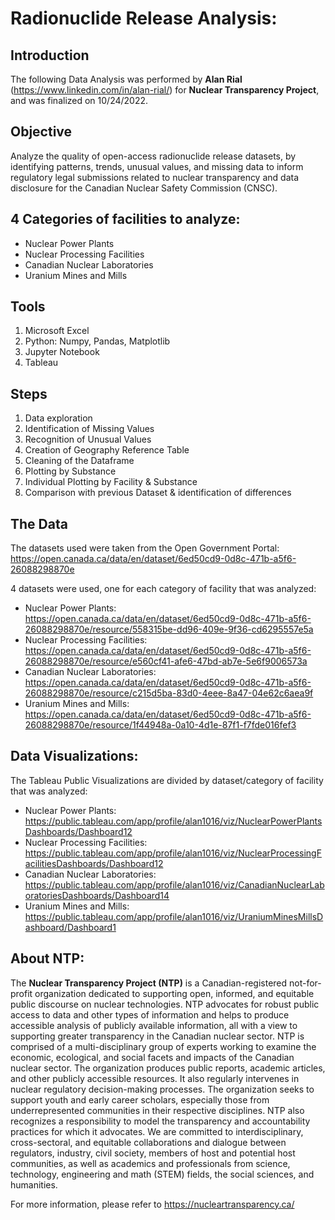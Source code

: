# Radionuclide Release Analysis:

## Introduction
The following Data Analysis was performed by **Alan Rial** (https://www.linkedin.com/in/alan-rial/) for **Nuclear Transparency Project**, and was finalized on 10/24/2022. 

## Objective
Analyze the quality of open-access radionuclide release datasets, by identifying patterns, trends, unusual values, and missing data to inform regulatory legal submissions related to nuclear transparency and data disclosure for the Canadian Nuclear Safety Commission (CNSC).

## 4 Categories of facilities to analyze:
- Nuclear Power Plants
- Nuclear Processing Facilities
- Canadian Nuclear Laboratories
- Uranium Mines and Mills

## Tools
1) Microsoft Excel
2) Python: Numpy, Pandas, Matplotlib
3) Jupyter Notebook
4) Tableau 

## Steps
1) Data exploration
2) Identification of Missing Values
3) Recognition of Unusual Values
4) Creation of Geography Reference Table
5) Cleaning of the Dataframe
6) Plotting by Substance
7) Individual Plotting by Facility & Substance
8) Comparison with previous Dataset & identification of differences

## The Data
The datasets used were taken from the Open Government Portal: https://open.canada.ca/data/en/dataset/6ed50cd9-0d8c-471b-a5f6-26088298870e

4 datasets were used, one for each category of facility that was analyzed:
- Nuclear Power Plants: https://open.canada.ca/data/en/dataset/6ed50cd9-0d8c-471b-a5f6-26088298870e/resource/558315be-dd96-409e-9f36-cd6295557e5a
- Nuclear Processing Facilities: https://open.canada.ca/data/en/dataset/6ed50cd9-0d8c-471b-a5f6-26088298870e/resource/e560cf41-afe6-47bd-ab7e-5e6f9006573a
- Canadian Nuclear Laboratories: https://open.canada.ca/data/en/dataset/6ed50cd9-0d8c-471b-a5f6-26088298870e/resource/c215d5ba-83d0-4eee-8a47-04e62c6aea9f
- Uranium Mines and Mills: https://open.canada.ca/data/en/dataset/6ed50cd9-0d8c-471b-a5f6-26088298870e/resource/1f44948a-0a10-4d1e-87f1-f7fde016fef3

## Data Visualizations:
The Tableau Public Visualizations are divided by dataset/category of facility that was analyzed: 
- Nuclear Power Plants: https://public.tableau.com/app/profile/alan1016/viz/NuclearPowerPlantsDashboards/Dashboard12 
- Nuclear Processing Facilities: https://public.tableau.com/app/profile/alan1016/viz/NuclearProcessingFacilitiesDashboards/Dashboard12
- Canadian Nuclear Laboratories: https://public.tableau.com/app/profile/alan1016/viz/CanadianNuclearLaboratoriesDashboards/Dashboard14
- Uranium Mines and Mills: https://public.tableau.com/app/profile/alan1016/viz/UraniumMinesMillsDashboard/Dashboard1

## About NTP:
The **Nuclear Transparency Project (NTP)** is a Canadian-registered not-for-profit organization dedicated to supporting open, informed, and equitable public discourse on nuclear technologies. NTP advocates for robust public access to data and other types of information and helps to produce accessible analysis of publicly available information, all with a view to supporting greater transparency in the Canadian nuclear sector. NTP is comprised of a multi-disciplinary group of experts working to examine the economic, ecological, and social facets and impacts of the Canadian nuclear sector. The organization produces public reports, academic articles, and other publicly accessible resources. It also regularly intervenes in nuclear regulatory decision-making processes. The organization seeks to support youth and early career scholars, especially those from underrepresented communities in their respective disciplines. NTP also recognizes a responsibility to model the transparency and accountability practices for which it advocates. We are committed to interdisciplinary, cross-sectoral, and equitable collaborations and dialogue between regulators, industry, civil society, members of host and potential host communities, as well as academics and professionals from science, technology, engineering and math (STEM) fields, the social sciences, and humanities.

For more information, please refer to https://nucleartransparency.ca/
